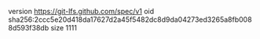 version https://git-lfs.github.com/spec/v1
oid sha256:2ccc5e20d418da17627d2a45f5482dc8d9da04273ed3265a8fb0088d593f38db
size 1111
